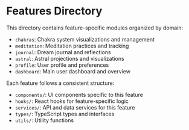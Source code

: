 
# Features Directory

This directory contains feature-specific modules organized by domain:

- `chakras`: Chakra system visualizations and management
- `meditation`: Meditation practices and tracking
- `journal`: Dream journal and reflections
- `astral`: Astral projections and visualizations
- `profile`: User profile and preferences
- `dashboard`: Main user dashboard and overview

Each feature follows a consistent structure:
- `components/`: UI components specific to this feature
- `hooks/`: React hooks for feature-specific logic
- `services/`: API and data services for this feature
- `types/`: TypeScript types and interfaces
- `utils/`: Utility functions
